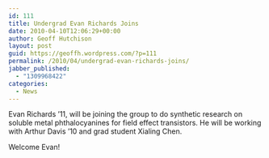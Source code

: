 ```yaml
---
id: 111
title: Undergrad Evan Richards Joins
date: 2010-04-10T12:06:29+00:00
author: Geoff Hutchison
layout: post
guid: https://geoffh.wordpress.com/?p=111
permalink: /2010/04/undergrad-evan-richards-joins/
jabber_published:
  - "1309968422"
categories:
  - News
---
```

Evan Richards ’11, will be joining the group to do synthetic research on soluble metal phthalocyanines for field effect transistors. He will be working with Arthur Davis ’10 and grad student Xialing Chen.

Welcome Evan!
